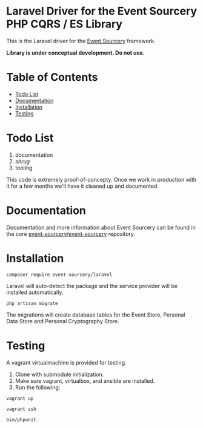 # Laravel Driver for the Event Sourcery PHP CQRS / ES Library #

This is the Laravel driver for the [Event Sourcery](https://github.com/event-sourcery/event-sourcery) framework.

**Library is under conceptual development. Do not use.** 

# Table of Contents

  * [Todo List](#todo-list)
  * [Documentation](#documentation)
  * [Installation](#installation)
  * [Testing](#testing)

# Todo List

1. documentation
2. *shrug*
3. tooling

This code is extremely proof-of-concepty. Once we work in production with it for a few months we'll have it cleaned up and documented.

# Documentation

Documentation and more information about Event Sourcery can be found in the core [event-sourcery/event-sourcery](https://github.com/event-sourcery/event-sourcery) repository.

# Installation #

`composer require event-sourcery/laravel`

Laravel will auto-detect the package and the service provider will be installed automatically.

`php artisan migrate`

The migrations will create database tables for the Event Store, Personal Data Store and Personal Cryptography Store.


# Testing #

A vagrant virtualmachine is provided for testing. 

1. Clone with submodule initialization.
2. Make sure vagrant, virtualbox, and ansible are installed.
3. Run the following:

`vagrant up`

`vagrant ssh`

`bin/phpunit`
